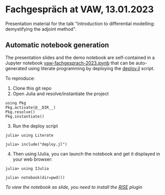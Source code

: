 Fachgespräch at VAW, 13.01.2023
==============================

Presentation material for the talk "Introduction to differential modelling: demystifying the adjoint method".

## Automatic notebook generation

The presentation slides and the demo notebook are self-contained in a Jupyter notebook [vaw-fachgesprach-2023.ipynb](vaw-fachgesprach-2023.ipynb) that can be auto-generated using literate programming by deploying the [deploy.jl](deploy.jl) script.

To reproduce:
1. Clone this git repo
2. Open Julia and resolve/instantiate the project
```julia-repl
using Pkg
Pkg.activate(@__DIR__)
Pkg.resolve()
Pkg.instantiate()
```

3. Run the deploy script
```julia-repl
julia> using Literate

julia> include("deploy.jl")
```
4. Then using IJulia, you can launch the notebook and get it displayed in your web browser:
```julia-repl
julia> using IJulia

julia> notebook(dir=pwd())
```
_To view the notebook as slide, you need to install the [RISE](https://rise.readthedocs.io/en/stable/installation.html) plugin_
